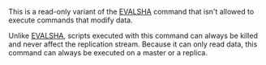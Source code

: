 This is a read-only variant of the [EVALSHA](/commands/evalsha) command that isn't allowed to execute commands that modify data.

 Unlike [EVALSHA](/commands/evalsha), scripts executed with this command can always be killed and never affect the replication stream.
 Because it can only read data, this command can always be executed on a master or a replica.

